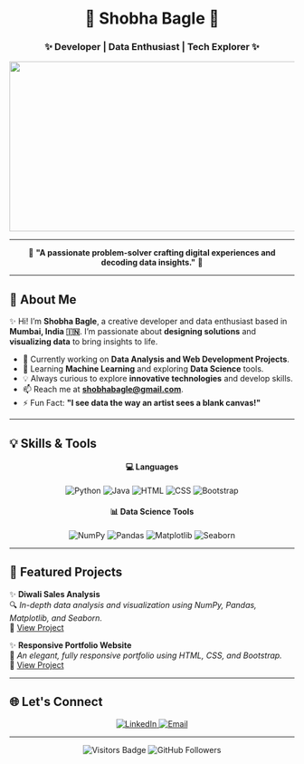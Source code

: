 <h1 align="center">🌟 Shobha Bagle 🌟</h1>
<h3 align="center">✨ Developer | Data Enthusiast | Tech Explorer ✨</h3>

<p align="center">
  <img src="https://media.giphy.com/media/qgQUggAC3Pfv687qPC/giphy.gif" width="600" height="300" />
</p>

---

<div align="center">

🌟 **"A passionate problem-solver crafting digital experiences and decoding data insights."** 🌟

</div>

---

## 🚀 **About Me**

✨ Hi! I’m **Shobha Bagle**, a creative developer and data enthusiast based in **Mumbai, India 🇮🇳**. I’m passionate about **designing solutions** and **visualizing data** to bring insights to life.  

- 🔭 Currently working on **Data Analysis and Web Development Projects**.  
- 🌱 Learning **Machine Learning** and exploring **Data Science** tools.  
- 💡 Always curious to explore **innovative technologies** and develop skills.  
- 📫 Reach me at **[shobhabagle@gmail.com](mailto:shobhabagle@gmail.com)**.  
- ⚡ Fun Fact: **"I see data the way an artist sees a blank canvas!"**  

---

## 💡 **Skills & Tools**

<div align="center">
  
#### 💻 **Languages**
![Python](https://img.shields.io/badge/Python-%2314354C.svg?style=for-the-badge&logo=python&logoColor=white) 
![Java](https://img.shields.io/badge/Java-%23ED8B00.svg?style=for-the-badge&logo=java&logoColor=white)
![HTML](https://img.shields.io/badge/HTML5-%23E34F26.svg?style=for-the-badge&logo=html5&logoColor=white)
![CSS](https://img.shields.io/badge/CSS3-%231572B6.svg?style=for-the-badge&logo=css3&logoColor=white)
![Bootstrap](https://img.shields.io/badge/Bootstrap-%23563D7C.svg?style=for-the-badge&logo=bootstrap&logoColor=white)

#### 📊 **Data Science Tools**  
![NumPy](https://img.shields.io/badge/Numpy-%23013243.svg?style=for-the-badge&logo=numpy&logoColor=white) 
![Pandas](https://img.shields.io/badge/Pandas-%23150458.svg?style=for-the-badge&logo=pandas&logoColor=white)
![Matplotlib](https://img.shields.io/badge/Matplotlib-%23ffffff.svg?style=for-the-badge&logo=matplotlib&logoColor=black)
![Seaborn](https://img.shields.io/badge/Seaborn-%23CFE0E8.svg?style=for-the-badge&logoColor=black)

</div>

---

## 🎯 **Featured Projects**

✨ **Diwali Sales Analysis**  
🔍 *In-depth data analysis and visualization using NumPy, Pandas, Matplotlib, and Seaborn.*  
🔗 [View Project](#)  

✨ **Responsive Portfolio Website**  
🎨 *An elegant, fully responsive portfolio using HTML, CSS, and Bootstrap.*  
🔗 [View Project](#)  

---

## 🌐 **Let's Connect**

<div align="center">
  <a href="https://linkedin.com/in/shobhabagle" target="_blank">
    <img src="https://img.shields.io/badge/LinkedIn-Connect-blue?style=for-the-badge&logo=linkedin" alt="LinkedIn">
  </a>
  <a href="mailto:shobhabagle@gmail.com" target="_blank">
    <img src="https://img.shields.io/badge/Email-Contact-red?style=for-the-badge&logo=gmail" alt="Email">
  </a>
</div>

---

<div align="center">
  <img src="https://visitor-badge.laobi.icu/badge?page_id=ShobhaBagle.ShobhaBagle" alt="Visitors Badge">
  <img src="https://img.shields.io/github/followers/ShobhaBagle?style=social" alt="GitHub Followers">
</div>
